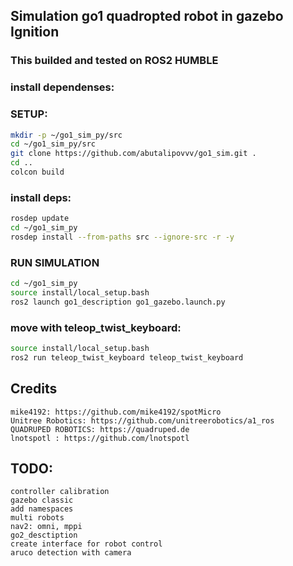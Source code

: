 ## Simulation go1 quadropted robot in gazebo Ignition

### This builded and tested on ROS2 HUMBLE


### install dependenses:



### SETUP:

```bash
mkdir -p ~/go1_sim_py/src
cd ~/go1_sim_py/src
git clone https://github.com/abutalipovvv/go1_sim.git .
cd ..
colcon build
```

### install deps:
```bash
rosdep update
cd ~/go1_sim_py
rosdep install --from-paths src --ignore-src -r -y
```

### RUN SIMULATION

```bash
cd ~/go1_sim_py
source install/local_setup.bash
ros2 launch go1_description go1_gazebo.launch.py
```


### move with teleop_twist_keyboard:
```bash
source install/local_setup.bash
ros2 run teleop_twist_keyboard teleop_twist_keyboard
```


## Credits

    mike4192: https://github.com/mike4192/spotMicro
    Unitree Robotics: https://github.com/unitreerobotics/a1_ros
    QUADRUPED ROBOTICS: https://quadruped.de
    lnotspotl : https://github.com/lnotspotl

## TODO:
    controller calibration
    gazebo classic
    add namespaces
    multi robots
    nav2: omni, mppi
    go2_desctiption
    create interface for robot control
    aruco detection with camera
